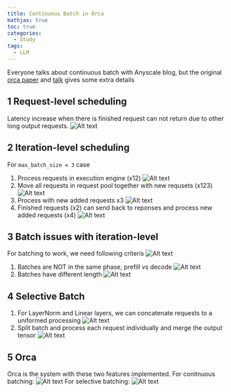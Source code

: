 ```yaml
---
title: Continuous Batch in Orca
mathjax: true
toc: true
categories:
  - Study
tags:
  - LLM
---
```


Everyone talks about continuous batch with Anyscale blog, but the original [orca paper](https://www.usenix.org/system/files/osdi22-yu.pdf) and [talk](https://www.youtube.com/watch?v=Ob9PPLxETYU) gives some extra details

## 1 Request-level scheduling
Latency increase when there is finished request can not return due to other long output requests.
![Alt text](/code23/assets/images/2025/25-06-05-orca_files/requestlevel.png)

## 2 Iteration-level scheduling
For `max_batch_size = 3` case
1. Process requests in execution engine (x12)
![Alt text](/code23/assets/images/2025/25-06-05-orca_files/step1.png)
2. Move all requests in request pool together with new requsets (x123)
![Alt text](/code23/assets/images/2025/25-06-05-orca_files/step2.png)
3. Process with new added requests x3
![Alt text](/code23/assets/images/2025/25-06-05-orca_files/step3.png)
4. Finished requests (x2) can send back to reponses and process new added requests (x4)
![Alt text](/code23/assets/images/2025/25-06-05-orca_files/step4.png)

## 3 Batch issues with iteration-level
For batching to work, we need following criteris
![Alt text](/code23/assets/images/2025/25-06-05-orca_files/batch.png)
1. Batches are NOT in the same phase, prefill vs decode
![Alt text](/code23/assets/images/2025/25-06-05-orca_files/diffphase.png)
2. Batches have different length
![Alt text](/code23/assets/images/2025/25-06-05-orca_files/difflen.png)

## 4 Selective Batch
1. For LayerNorm and Linear layers, we can concatenate requests to a uniformed processing
![Alt text](/code23/assets/images/2025/25-06-05-orca_files/cancat.png)
2. Split batch and process each request individually and merge the output tensor
![Alt text](/code23/assets/images/2025/25-06-05-orca_files/atten.png)

## 5 Orca
Orca is the system with these two features implemented. For conitnuous  batching:
![Alt text](/code23/assets/images/2025/25-06-05-orca_files/orca1.png)
For selective batching:
![Alt text](/code23/assets/images/2025/25-06-05-orca_files/orca2.png)

